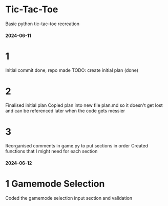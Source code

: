 # Tic-Tac-Toe
 Basic python tic-tac-toe recreation

#### 2024-06-11
# 1
Initial commit done, repo made
TODO: create initial plan (done)

# 2
Finalised initial plan
Copied plan into new file plan.md so it doesn't get lost and can be referenced later when the code gets messier

# 3
Reorganised comments in game.py to put sections in order
Created functions that I might need for each section

#### 2024-06-12
# 1 Gamemode Selection
Coded the gamemode selection input section and validation